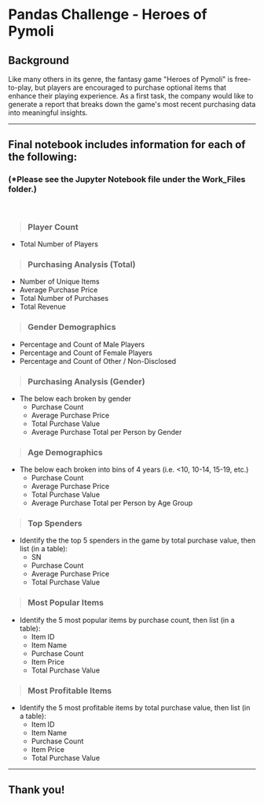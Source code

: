 # Pandas Challenge - Heroes of Pymoli

## Background

Like many others in its genre, the fantasy game "Heroes of Pymoli" is free-to-play, but players are encouraged to purchase optional items that enhance their playing experience. As a first task, the company would like to generate a report that breaks down the game's most recent purchasing data into meaningful insights.

---

## Final notebook includes information for each of the following:

### (\*Please see the Jupyter Notebook file under the Work_Files folder.)

</br>

> ### Player Count

- Total Number of Players

> ### Purchasing Analysis (Total)

- Number of Unique Items
- Average Purchase Price
- Total Number of Purchases
- Total Revenue

> ### Gender Demographics

- Percentage and Count of Male Players
- Percentage and Count of Female Players
- Percentage and Count of Other / Non-Disclosed

> ### Purchasing Analysis (Gender)

- The below each broken by gender
  - Purchase Count
  - Average Purchase Price
  - Total Purchase Value
  - Average Purchase Total per Person by Gender

> ### Age Demographics

- The below each broken into bins of 4 years (i.e. &lt;10, 10-14, 15-19, etc.)
  - Purchase Count
  - Average Purchase Price
  - Total Purchase Value
  - Average Purchase Total per Person by Age Group

> ### Top Spenders

- Identify the the top 5 spenders in the game by total purchase value, then list (in a table):
  - SN
  - Purchase Count
  - Average Purchase Price
  - Total Purchase Value

> ### Most Popular Items

- Identify the 5 most popular items by purchase count, then list (in a table):
  - Item ID
  - Item Name
  - Purchase Count
  - Item Price
  - Total Purchase Value

> ### Most Profitable Items

- Identify the 5 most profitable items by total purchase value, then list (in a table):
  - Item ID
  - Item Name
  - Purchase Count
  - Item Price
  - Total Purchase Value

---

## Thank you!
